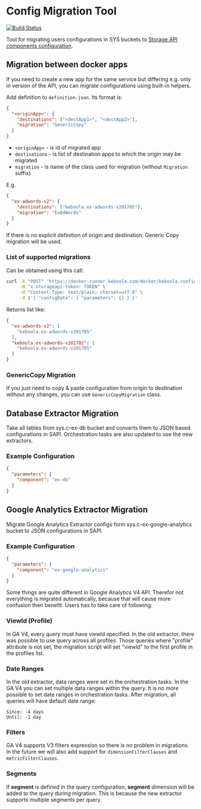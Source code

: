# Config Migration Tool
[![Build Status](https://travis-ci.org/keboola/config-migration-tool.svg)](https://travis-ci.org/config-migration-tool)

Tool for migrating users configurations in SYS buckets to [Storage API components configuration](http://docs.keboola.apiary.io/#reference/component-configurations).

## Migration between docker apps

If you need to create a new app for the same service but differing e.g. only in version of the API, you can migrate configurations using built-in helpers.

Add definition to `definition.json`. Its format is:
 
 ``` json
 {
   "<originApp>": {
     "destinations": ["<destApp1>", "<destApp2>"],
     "migration": "GenericCopy"
   }
 }
 ```
 
 - `<originApp>` - is id of migrated app
 - `destinations` - is list of destination apps to which the origin may be migrated
 - `migration` - is name of the class used for migration (without `Migration` suffix)
 
 E.g.
```json
{
  "ex-adwords-v2": {
    "destinations": ["keboola.ex-adwords-v201705"],
    "migration": "ExAdWords"
  }
}
```

If there is no explicit definition of origin and destination, Generic Copy migration will be used.

### List of supported migrations

Can be obtained using this call:
```bash
curl -X "POST" "https://docker-runner.keboola.com/docker/keboola.config-migration-tool/action/supported-migrations" \
     -H "x-storageapi-token: TOKEN" \
     -H "Content-Type: text/plain; charset=utf-8" \
     -d $'{ "configData": { "parameters": {} } }'
```

Returns list like:
```json
{
  "ex-adwords-v2": [
    "keboola.ex-adwords-v201705"
  ],
  "keboola.ex-adwords-v201702": [
    "keboola.ex-adwords-v201705"
  ]
}
```

### GenericCopy Migration

If you just need to copy & paste configuration from origin to destination without any changes, you can use `GenericCopyMigration` class.


## Database Extractor Migration
Take all tables from sys.c-ex-db bucket and converts them to JSON based configurations in SAPI.
Orchestration tasks are also updated to use the new extractors.

### Example Configuration

``` json
{
  "parameters": {
    "component": "ex-db"
  }
}
```

## Google Analytics Extractor Migration
Migrate Google Analytics Extractor configs form sys.c-ex-google-analytics bucket to JSON configurations in SAPI.

### Example Configuration

``` json
{
  "parameters": {
    "component": "ex-google-analytics"
  }
}  
```

Some things are quite different in Google Analytics V4 API. 
Therefor not everything is migrated automatically, because that will cause more confusion then benefit.
Users has to take care of following:

### ViewId (Profile)
In GA V4, every query must have viewId specified. In the old extractor, there was possible to use query across all profiles.
Those queries where "profile" attribute is not set, the migration script will set "viewId" to the first profile in the profiles list.

### Date Ranges
In the old extractor, data ranges were set in the orchestration tasks.
In the GA V4 you can set multiple data ranges within the query. It is no more possible to set date ranges in orchestration tasks.
After migration, all queries will have default date range:

    Since: -4 days
    Until: -1 day
    
### Filters
GA V4 supports V3 filters expression so there is no problem in migrations. 
In the future we will also add support for `dimensionFilterClauses` and `metricFilterClauses`.

### Segments
If **segment** is defined in the query configuration, **segment** dimension will be added to the query during migration. 
This is because the new extractor supports multiple segments per query.


